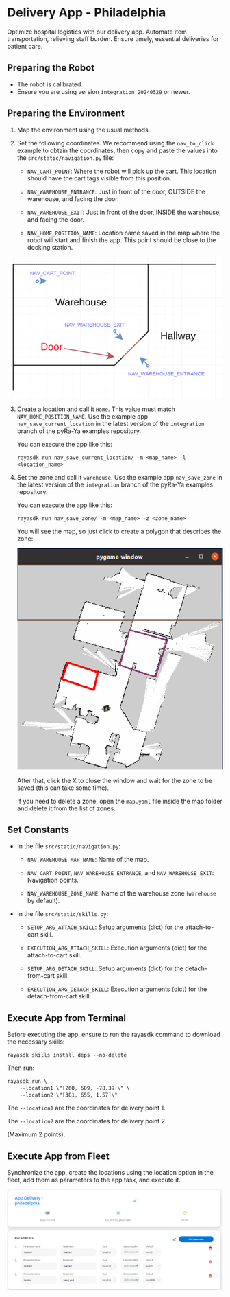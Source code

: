 # Delivery App - Philadelphia

Optimize hospital logistics with our delivery app. Automate item transportation, relieving staff burden. Ensure timely, essential deliveries for patient care.

## Preparing the Robot

* The robot is calibrated.
* Ensure you are using version `integration_20240529` or newer.

## Preparing the Environment

1. Map the environment using the usual methods.

2. Set the following coordinates. We recommend using the `nav_to_click` example to obtain the coordinates, then copy and paste the values into the `src/static/navigation.py` file:

    * `NAV_CART_POINT`: Where the robot will pick up the cart. This location should have the cart tags visible from this position.

    * `NAV_WAREHOUSE_ENTRANCE`: Just in front of the door, OUTSIDE the warehouse, and facing the door.

    * `NAV_WAREHOUSE_EXIT`: Just in front of the door, INSIDE the warehouse, and facing the door.

    * `NAV_HOME_POSITION_NAME`: Location name saved in the map where the robot will start and finish the app. This point should be close to the docking station.

![alt text](/doc/img/nav_points.png)

3. Create a location and call it `Home`. This value must match `NAV_HOME_POSITION_NAME`. Use the example app `nav_save_current_location` in the latest version of the `integration` branch of the pyRa-Ya examples repository.

    You can execute the app like this:

    ```
    rayasdk run nav_save_current_location/ -m <map_name> -l <location_name>
    ```

4. Set the zone and call it `warehouse`. Use the example app `nav_save_zone` in the latest version of the `integration` branch of the pyRa-Ya examples repository.

    You can execute the app like this:

    ```
    rayasdk run nav_save_zone/ -m <map_name> -z <zone_name>
    ```

    You will see the map, so just click to create a polygon that describes the zone:

    ![alt text](/doc/img/save_zone.png)

    After that, click the X to close the window and wait for the zone to be saved (this can take some time).

    If you need to delete a zone, open the `map.yaml` file inside the map folder and delete it from the list of zones.

## Set Constants

* In the file `src/static/navigation.py`:

    * `NAV_WAREHOUSE_MAP_NAME`: Name of the map.

    * `NAV_CART_POINT`, `NAV_WAREHOUSE_ENTRANCE`, and `NAV_WAREHOUSE_EXIT`: Navigation points.

    * `NAV_WAREHOUSE_ZONE_NAME`: Name of the warehouse zone (`warehouse` by default).

* In the file `src/static/skills.py`:
    
    * `SETUP_ARG_ATTACH_SKILL`: Setup arguments (dict) for the attach-to-cart skill.

    * `EXECUTION_ARG_ATTACH_SKILL`: Execution arguments (dict) for the attach-to-cart skill.

    * `SETUP_ARG_DETACH_SKILL`: Setup arguments (dict) for the detach-from-cart skill.

    * `EXECUTION_ARG_DETACH_SKILL`: Execution arguments (dict) for the detach-from-cart skill.

## Execute App from Terminal

Before executing the app, ensure to run the rayasdk command to download the necessary skills:

```
rayasdk skills install_deps --no-delete
```

Then run:

```
rayasdk run \
    --location1 \"[260, 609, -78.39]\" \
    --location2 \"[381, 655, 1.57]\" 
```

The `--location1` are the coordinates for delivery point 1.

The `--location2` are the coordinates for delivery point 2.

(Maximum 2 points).

## Execute App from Fleet

Synchronize the app, create the locations using the location option in the fleet, add them as parameters to the app task, and execute it.

![alt text](/doc/img/fleet_arguments.png)
